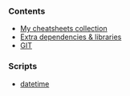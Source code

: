 ### Contents


* [My cheatsheets collection](cheatsheets.md)
* [Extra dependencies & libraries](libraries.md)
* [GIT](git.md)


### Scripts

* [datetime](datetime.md)